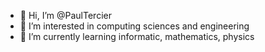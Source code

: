 - 👋 Hi, I’m @PaulTercier
- 👀 I’m interested in computing sciences and engineering
- 🌱 I’m currently learning informatic, mathematics, physics

<!---
PaulTercier/PaulTercier is a ✨ special ✨ repository because its `README.md` (this file) appears on your GitHub profile.
You can click the Preview link to take a look at your changes.
--->
